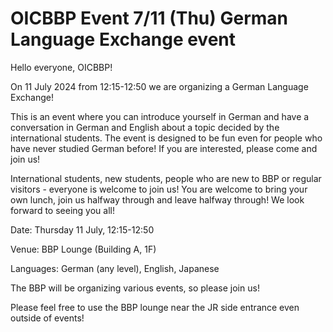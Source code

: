 # OICBBP Event 7/11 (Thu) German Language Exchange event 

Hello everyone, OICBBP!

 

On 11 July 2024 from 12:15-12:50 we are organizing a German Language Exchange!

This is an event where you can introduce yourself in German and have a conversation in German and English about a topic decided by the international students. The event is designed to be fun even for people who have never studied German before! If you are interested, please come and join us!

International students, new students, people who are new to BBP or regular visitors - everyone is welcome to join us! You are welcome to bring your own lunch, join us halfway through and leave halfway through! We look forward to seeing you all!

 

Date: Thursday 11 July, 12:15-12:50

Venue: BBP Lounge (Building A, 1F)

Languages: German (any level), English, Japanese

 

The BBP will be organizing various events, so please join us!

Please feel free to use the BBP lounge near the JR side entrance even outside of events!


